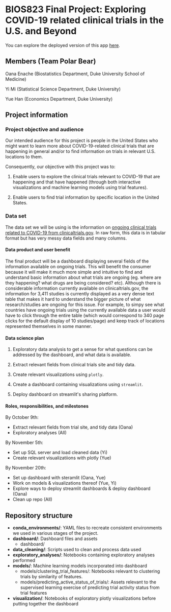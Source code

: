 # BIOS823 Final Project: Exploring COVID-19 related clinical trials in the U.S. and Beyond 

You can explore the deployed version of this app [here](https://share.streamlit.io/oena/bios823_final_project/dashboard/app_main.py). 

## Members (Team Polar Bear)

Oana Enache (Biostatistics Department, Duke University School of Medicine) 

Yi Mi (Statistical Science Department, Duke University)

Yue Han (Economics Department, Duke University)

## Project information

### Project objective and audience

Our intended audience for this project is people in the United States who might want to learn more about COVID-19-related clinical trials that are happening in general and/or to find information on trials in relevant U.S. locations to them. 

Consequently, our objective with this project was to:

1. Enable users to explore the clinical trials relevant to COVID-19 that are happening and that have happened (through both interactive visualizations and machine learning models using trial features).

2. Enable users to find trial information by specific location in the United States. 

### Data set

The data set we will be using is the information on [ongoing clinical trials related to COVID-19 from clinicaltrials.gov](https://clinicaltrials.gov/ct2/results?cond=COVID-19). In raw form, this data is in tabular format but has very messy data fields and many columns. 

#### Data product and user benefit

The final product will be a dashboard displaying several fields of the information available on ongoing trials. This will benefit the consumer because it will make it much more simple and intuitive to find and understand basic information about what trials are ongoing (eg. where are they happening? what drugs are being considered? etc). Although there is considerable information currently available on clinicaltrials.gov, the information for 3,411 studies is currently displayed as a very dense text table that makes it hard to understand the bigger picture of what research/studies are ongoing for this issue. For example, to simpy see what countries have ongoing trials using the currently available data a user would have to click through the entire table (which would correspond to 340 page clicks for the default display of 10 studies/page) and keep track of locations represented themselves in some manner. 

#### Data science plan 

1. Exploratory data analysis to get a sense for what questions can be addressed by the dashboard, and what data is available. 

2. Extract relevant fields from clinical trials site and tidy data. 

3. Create relevant visualizations using `plotly`. 

5. Create a dashboard containing visualizations using `streamlit`. 

6. Deploy dashboard on streamlit's sharing platform. 

#### Roles, responsibilities, and milestones

By October 9th: 
- Extract relevant fields from trial site, and tidy data (Oana) 
- Exploratory analyses (All) 

By November 5th:
- Set up SQL server and load cleaned data (Yi) 
- Create relevant visualizatiions with plotly (Yue) 

By November 20th:
- Set up dashboard with steramlit (Oana, Yue) 
- Work on models & visualizations thereof (Yue, Yi) 
- Explore ways to deploy streamlit dashboards & deploy dashboard (Oana) 
- Clean up repo (All) 

## Repository structure

- **conda_environments/**: YAML files to recreate consistent environments we used in various stages of the project. 
- **dashboard/**: Dashboard files and assets 
  - dashboard/
- **data_cleaning/**: Scripts used to clean and process data used 
- **exploratory_analyses/**: Notebooks containing exploratory analyses performed
- **models/**: Machine learning models incorporated into dashboard 
  - models/clustering_trial_features/: Notebooks relevant to clustering trials by similarity of features. 
  - models/predicting_active_status_of_trials/: Assets relevant to the supervised learning exercise of predicting trial activity status from trial features
- **visualization/**: Notebooks of exploratory plotly visualizations before putting together the dashboard
